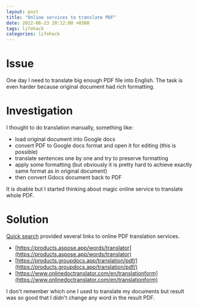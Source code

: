 ```yaml
---
layout: post
title: "Online services to translate PDF"
date: 2022-06-23 20:12:00 +0300
tags: lifehack
categories: lifehack
---
```

# Issue

One day I need to translate big enough PDF file into English. The task is even
harder because original document had rich formatting.

# Investigation

I thought to do translation manually, something like:

- load original document into Google docs
- convert PDF to Google docs format and open it for editing (this is possible)
- translate sentences one by one and try to preserve formatting
- apply some formatting (but obviously it is pretty hard to achieve exactly same
  format as in original document)
- then convert Gdocs document back to PDF

It is doable but I started thinking about magic online service to translate
whole PDF.

# Solution

[Quick search](https://www.google.com/search?q=translate+pdf+to+english) provided several links to online PDF translation services.

- [https://products.aspose.app/words/translator](https://products.aspose.app/words/translator)
- [https://products.groupdocs.app/translation/pdf/](https://products.groupdocs.app/translation/pdf/)
- [https://www.onlinedoctranslator.com/en/translationform](https://www.onlinedoctranslator.com/en/translationform) 

I don't remember which one I used to translate my documents but result
was so good that I didn't change any word in the result PDF.
